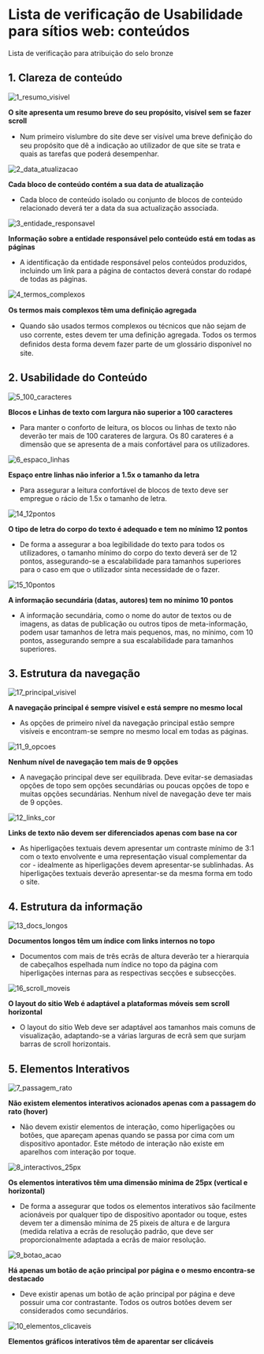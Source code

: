 # Lista de verificação de Usabilidade para sítios web: conteúdos

Lista de verificação para atribuição do selo bronze

## 1. Clareza de conteúdo

![1_resumo_visivel](https://user-images.githubusercontent.com/35463404/54431036-3a584d80-471d-11e9-8650-8f07ca0c6695.png)

**O site apresenta um resumo breve do seu propósito, visível sem se fazer scroll**
- Num primeiro vislumbre do site deve ser visível uma breve deﬁnição do seu propósito que dê a indicação ao utilizador de que site se trata e quais as tarefas que poderá desempenhar.

![2_data_atualizacao](https://user-images.githubusercontent.com/35463404/54431039-3cbaa780-471d-11e9-987a-22df543326fd.png)

**Cada bloco de conteúdo contém a sua data de atualização**
- Cada bloco de conteúdo isolado ou conjunto de blocos de conteúdo relacionado deverá ter a data da sua actualização associada.

![3_entidade_responsavel](https://user-images.githubusercontent.com/35463404/54431047-3fb59800-471d-11e9-9172-c81d162918f0.png)

**Informação sobre a entidade responsável pelo conteúdo está em todas as páginas**
- A identificação da entidade responsável pelos conteúdos produzidos, incluindo um link para a página de contactos deverá constar do rodapé de todas as páginas.

![4_termos_complexos](https://user-images.githubusercontent.com/35463404/54431059-4217f200-471d-11e9-89bf-479bfc1e6e2c.png)

**Os termos mais complexos têm uma deﬁnição agregada**
- Quando são usados termos complexos ou técnicos que não sejam de uso corrente, estes devem ter uma deﬁnição agregada. Todos os termos deﬁnidos desta forma devem fazer parte de um glossário disponível no site.


## 2. Usabilidade do Conteúdo


![5_100_caracteres](https://user-images.githubusercontent.com/35463404/54431075-552ac200-471d-11e9-9619-a827205a4ca5.png)

**Blocos e Linhas de texto com largura não superior a 100 caracteres**
- Para manter o conforto de leitura, os blocos ou linhas de texto não deverão ter mais de 100 carateres de largura. Os 80 carateres é a dimensão que se apresenta de a mais confortável para os utilizadores.
 
 ![6_espaco_linhas](https://user-images.githubusercontent.com/35463404/54431080-5825b280-471d-11e9-9ae4-9ff4a06f6f13.png)
 
**Espaço entre linhas não inferior a 1.5x o tamanho da letra**
- Para assegurar a leitura confortável de blocos de texto deve ser empregue o rácio de 1.5x o tamanho de letra.

![14_12pontos](https://user-images.githubusercontent.com/35463404/54426241-38878d80-470f-11e9-94b9-5bb9529740d4.png)

**O tipo de letra do corpo do texto é adequado e tem no mínimo 12 pontos**
- De forma a assegurar a boa legibilidade do texto para todos os utilizadores, o tamanho mínimo do corpo do texto deverá ser de 12 pontos, assegurando-se a escalabilidade para tamanhos superiores para o caso em que o utilizador sinta necessidade de o fazer.

![15_10pontos](https://user-images.githubusercontent.com/35463404/54426437-c4011e80-470f-11e9-883d-8386ffbf7bbf.png)

**A informação secundária (datas, autores) tem no mínimo 10 pontos**
- A informação secundária, como o nome do autor de textos ou de imagens, as datas de publicação ou outros tipos de meta-informação, podem usar tamanhos de letra mais pequenos, mas, no mínimo, com 10 pontos, assegurando sempre a sua escalabilidade para tamanhos superiores.

## 3. Estrutura da navegação

![17_principal_visivel](https://user-images.githubusercontent.com/35463404/54427260-e5fba080-4711-11e9-9429-3a80717dda1d.png)

**A navegação principal é sempre visível e está sempre no mesmo local**
- As opções de primeiro nível da navegação principal estão sempre visíveis e encontram-se sempre no mesmo local em todas as páginas.

![11_9_opcoes](https://user-images.githubusercontent.com/35463404/54431128-78ee0800-471d-11e9-8780-09a7f029b475.png)

**Nenhum nível de navegação tem mais de 9 opções**
- A navegação principal deve ser equilibrada. Deve evitar-se demasiadas opções de topo sem opções secundárias ou poucas opções de topo e muitas opções secundárias. Nenhum nível de navegação deve ter mais de 9 opções.

![12_links_cor](https://user-images.githubusercontent.com/35463404/54431132-7be8f880-471d-11e9-9909-f5dc6fe0b973.png)

**Links de texto não devem ser diferenciados apenas com base na cor**
- As hiperligações textuais devem apresentar um contraste mínimo de 3:1 com o texto envolvente e uma representação visual complementar da cor - idealmente as hiperligações devem apresentar-se sublinhadas. As hiperligações textuais deverão apresentar-se da mesma forma em todo o site.

## 4. Estrutura da informação


![13_docs_longos](https://user-images.githubusercontent.com/35463404/54431136-7f7c7f80-471d-11e9-8c67-1f5b7b488b0a.png)

**Documentos longos têm um índice com links internos no topo**
- Documentos com mais de três ecrãs de altura deverão ter a hierarquia de cabeçalhos espelhada num índice no topo da página com hiperligações internas para as respectivas secções e subsecções.

![16_scroll_moveis](https://user-images.githubusercontent.com/35463404/54426647-4c7fbf00-4710-11e9-9c34-1bf53161dc59.png)

**O layout do sitio Web é adaptável a plataformas móveis sem scroll horizontal**
- O layout do sitio Web deve ser adaptável aos tamanhos mais comuns de visualização, adaptando-se a várias larguras de ecrã sem que surjam barras de scroll horizontais.

## 5. Elementos Interativos


![7_passagem_rato](https://user-images.githubusercontent.com/35463404/54431084-5b20a300-471d-11e9-98b8-2bff7a339128.png)

**Não existem elementos interativos acionados apenas com a passagem do rato (hover)**
- Não devem existir elementos de interação, como hiperligações ou botões, que apareçam apenas quando se passa por cima com um dispositivo apontador. Este método de interação não existe em aparelhos com interação por toque.
 
![8_interactivos_25px](https://user-images.githubusercontent.com/35463404/54431088-5f4cc080-471d-11e9-9f4e-9122514780fe.png)

**Os elementos interativos têm uma dimensão mínima de 25px (vertical e horizontal)**
- De forma a assegurar que todos os elementos interativos são facilmente acionáveis por qualquer tipo de dispositivo apontador ou toque, estes devem ter a dimensão mínima de 25 pixeis de altura e de largura (medida relativa a ecrãs de resolução padrão, que deve ser proporcionalmente adaptada a ecrãs de maior resolução.
 

![9_botao_acao](https://user-images.githubusercontent.com/35463404/54431095-64117480-471d-11e9-8b8f-4d6aef073652.png)

**Há apenas um botão de ação principal por página e o mesmo encontra-se destacado**
- Deve existir apenas um botão de ação principal por página e deve possuir uma cor contrastante. Todos os outros botões devem  ser considerados como secundários.

![10_elementos_clicaveis](https://user-images.githubusercontent.com/35463404/53651095-dd00ce80-3c3d-11e9-97f4-5050793b8656.png)
 
**Elementos gráficos interativos têm de aparentar ser clicáveis**
